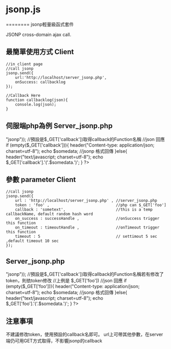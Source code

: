 # jsonp.js
========
jsonp輕量級函式套件

JSONP cross-domain ajax call.

最簡單使用方式
Client
-----

	//in client page
	//call jsonp
	jsonp.send({
		url:'http://localhost/server_jsonp.php',
		onSuccess: callbacklog
	});
	
	//Callback Here
	function callbacklog(json){
		console.log(json);
	}	
	
伺服端php為例
Server_jsonp.php
-----

<?php
	//一些處理程式後取得的資料
	$somedata = json_encode(array("example" => "jsonp"));
	//預設是$_GET['callback'])取得callback的Function名稱
	//json 回應 
	if (empty($_GET['callback'])){
		header("Content-type: application/json; charset=utf-8"); 
		echo $somedata;
	//jsonp 格式回傳
	}else{
		header("text/javascript; charset=utf-8");
		echo $_GET['callback'].'('.$somedata.')';	
	}
?>


參數 parameter
Client
-----

	//call jsonp
	jsonp.send({
		url : 'http://localhost/server_jsonp.php' ,	//server_jsonp.php
		token : 'foo' ,								//php can $_GET['foo']
		callback : 'sometext',						//this is a temp callbackName, default random hash word
		on_success : successHandle ,				//onSuccess trigger this function
		on_timeout : timeoutHandle ,				//onTimeout trigger this function
		timeout : 5									// settimout 5 sec ,default timeout 10 sec
	});
	
Server_jsonp.php
-----

<?php
//一些處理程式後取得的資料
	$somedata = json_encode(array("example" => "jsonp"));
	//預設是$_GET['callback'])取得callback的Function名稱若有修改了token，則依token修改
	//上例是 $_GET['foo'])
	//json 回應 
	if (empty($_GET['foo'])){
		header("Content-type: application/json; charset=utf-8"); 
		echo $somedata;
	//jsonp 格式回傳
	}else{
		header("text/javascript; charset=utf-8");
		echo $_GET['foo'].'('.$somedata.')';	
	}
?>


注意事項
-----

不建議修改token，使用預設的callback名即可。
url上可帶其他參數，在server端仍可用GET方式取得，不影響jsonp的callback
